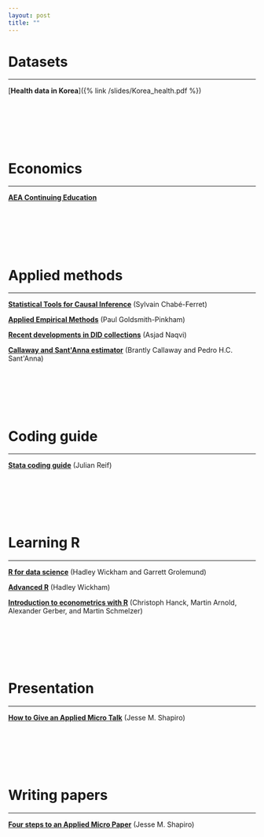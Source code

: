 ```yaml
---
layout: post
title: ""
---
```


# Datasets
---
[**Health data in Korea**]({% link /slides/Korea_health.pdf %})

<p>&nbsp;</p>
<p>&nbsp;</p>
<p>&nbsp;</p>

# Economics
---
[**AEA Continuing Education**](https://www.aeaweb.org/conference/cont-ed)

<p>&nbsp;</p>
<p>&nbsp;</p>
<p>&nbsp;</p>

# Applied methods
---
[**Statistical Tools for Causal Inference**](https://chabefer.github.io/STCI/index.html) (Sylvain Chabé-Ferret)

[**Applied Empirical Methods**](https://github.com/paulgp/applied-methods-phd) (Paul Goldsmith-Pinkham)

[**Recent developments in DID collections**](https://asjadnaqvi.github.io/DiD/) (Asjad Naqvi)

[**Callaway and Sant'Anna estimator**](https://bcallaway11.github.io/did/index.html) (Brantly Callaway and Pedro H.C. Sant'Anna)

<p>&nbsp;</p>
<p>&nbsp;</p>
<p>&nbsp;</p>

# Coding guide
---
[**Stata coding guide**](https://julianreif.com/guide/) (Julian Reif)

<p>&nbsp;</p>
<p>&nbsp;</p>
<p>&nbsp;</p>

# Learning R
---
[**R for data science**](https://r4ds.had.co.nz/index.html) (Hadley Wickham and Garrett Grolemund)

[**Advanced R**](http://adv-r.had.co.nz/) (Hadley Wickham)

[**Introduction to econometrics with R**](https://www.econometrics-with-r.org/index.html) (Christoph Hanck, Martin Arnold, Alexander Gerber, and Martin Schmelzer)

<p>&nbsp;</p>
<p>&nbsp;</p>
<p>&nbsp;</p>

# Presentation
---
[**How to Give an Applied Micro Talk**](https://scholar.harvard.edu/files/shapiro/files/applied_micro_slides.pdf) (Jesse M. Shapiro)

<p>&nbsp;</p>
<p>&nbsp;</p>
<p>&nbsp;</p>

# Writing papers
---
[**Four steps to an Applied Micro Paper**](https://scholar.harvard.edu/files/shapiro/files/foursteps.pdf) (Jesse M. Shapiro)
